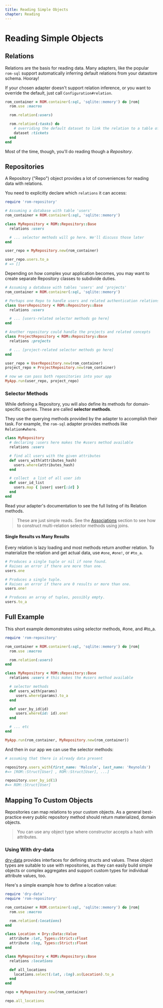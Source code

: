 ```yaml
---
title: Reading Simple Objects
chapter: Reading
---
```


# Reading Simple Objects

## Relations

Relations are the basis for reading data. Many adapters, like the popular
`rom-sql` support automatically inferring default relations from your datastore
schema. Hooray!

If your chosen adapter doesn't support relation inference, or you want to
override the default, just call `Configuration#relation`.

```ruby
rom_container = ROM.container(:sql, 'sqlite::memory') do |rom|
  rom.use :macros

  rom.relation(:users)

  rom.relation(:tasks) do
    # overriding the default dataset to link the relation to a table of a different name
    dataset :tickets
  end
end
```

Most of the time, though, you'll do reading though a *Repository*.

## Repositories

A Repository ("Repo") object provides a lot of conveniences for reading data
with relations.

You need to explicitly declare which `relations` it can access:

```ruby
require 'rom-repository'

# Assuming a database with table 'users'
rom_container = ROM.container(:sql, 'sqlite::memory')

class MyRepository < ROM::Repository::Base
  relations :users

  # ... selector methods will go here. We'll discuss those later
end

user_repo = MyRepository.new(rom_container)

user_repo.users.to_a
# => []
```

Depending on how complex your application becomes, you may want to create
separate Repository classes to subdivide duties.

```ruby
# Assuming a database with tables 'users' and 'projects'
rom_container = ROM.container(:sql, 'sqlite::memory')

# Perhaps one Repo to handle users and related authentication relations
class UsersRepository < ROM::Repository::Base
  relations :users

  # ... [users-related selector methods go here]
end

# Another repository could handle the projects and related concepts
class ProjectRepository < ROM::Repository::Base
  relations :projects

  # ... [project-related selector methods go here]
end

user_repo = UserRepository.new(rom_container)
project_repo = ProjectRepository.new(rom_container)

# now we can pass both repositories into your app
MyApp.run(user_repo, project_repo)
```

### Selector Methods

While defining a Repository, you will also define its methods for
domain-specific queries. These are called **selector methods**.

They use the querying methods provided by the adapter to accomplish their task.
For example, the `rom-sql` adapter provides methods like `Relation#where`.

```ruby
class MyRepository
  # declaring :users here makes the #users method available
  relations :users

  # find all users with the given attributes
  def users_with(attributes_hash)
    users.where(attributes_hash)
  end

  # collect  a list of all user ids
  def user_id_list
    users.map { |user| user[:id] }
  end
end
```

Read your adapter's documentation to see the full listing of its Relation
methods.

> These are just simple reads. See the [Associations](/learn/associations)
> section to see how to construct multi-relation selector methods using joins.

#### Single Results vs Many Results

Every relation is lazy loading and most methods return another relation. To
materialize the relation and get actual data, use `#one`, `#one!`, or `#to_a`.

```ruby
# Produces a single tuple or nil if none found.
# Raises an error if there are more than one.
users.one

# Produces a single tuple.
# Raises an error if there are 0 results or more than one.
users.one!

# Produces an array of tuples, possibly empty.
users.to_a
```

## Full Example

This short example demonstrates using selector methods, #one, and #to_a.

```ruby
require 'rom-repository'

rom_container = ROM.container(:sql, 'sqlite::memory') do |rom|
  rom.use :macros

  rom.relation(:users)
end

class MyRepository < ROM::Repository::Base
  relations :users # this makes the #users method available

  # selector methods
  def users_with(params)
     users.where(params).to_a
  end

  def user_by_id(id)
     users.where(id: id).one!
  end

  # ... etc
end

MyApp.run(rom_container, MyRepository.new(rom_container))
```

And then in our app we can use the selector methods:

```ruby
# assuming that there is already data present

repository.users_with(first_name: 'Malcolm', last_name: 'Reynolds')
#=> [ROM::Struct[User] , ROM::Struct[User], ...]

repository.user_by_id(1)
#=> ROM::Struct[User]
```

## Mapping To Custom Objects

Repositories can map relations to your custom objects. As a general best-practice
every public repository method should return materialized, domain objects.

> You can use any object type where constructor accepts a hash with attributes.

### Using With dry-data

[dry-data](https://github.com/dryrb/dry-data) provides interfaces for defining
structs and values. These object types are suitable to use with repositories, as
they can easily build simple objects or complex aggregates and support custom
types for individual attribute values, too.

Here's a simple example how to define a location value:

``` ruby
require 'dry-data'
require 'rom-repository'

rom_container = ROM.container(:sql, 'sqlite::memory') do |rom|
  rom.use :macros

  rom.relation(:locations)
end

class Location < Dry::Data::Value
  attribute :lat, Types::Strict::Float
  attribute :lng, Types::Strict::Float
end

class MyRepository < ROM::Repository::Base
  relations :locations

  def all_locations
    locations.select(:lat, :lng).as(Location).to_a
  end
end

repo = MyRepository.new(rom_container)

repo.all_locations
```
